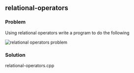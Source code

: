## relational-operators

<h3>Problem</h3>
<p>Using relational operators write a program to do the following </p>
<img stc = "relational-operators-problem.PNG" alt = "relational operators problem">
<h3>Solution</h3>
<p>relational-operators.cpp</p>
